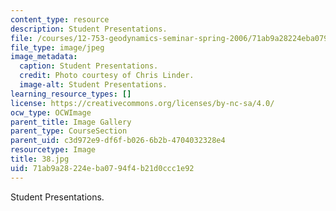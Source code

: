```yaml
---
content_type: resource
description: Student Presentations.
file: /courses/12-753-geodynamics-seminar-spring-2006/71ab9a28224eba0794f4b21d0ccc1e92_38.jpg
file_type: image/jpeg
image_metadata:
  caption: Student Presentations.
  credit: Photo courtesy of Chris Linder.
  image-alt: Student Presentations.
learning_resource_types: []
license: https://creativecommons.org/licenses/by-nc-sa/4.0/
ocw_type: OCWImage
parent_title: Image Gallery
parent_type: CourseSection
parent_uid: c3d972e9-df6f-b026-6b2b-4704032328e4
resourcetype: Image
title: 38.jpg
uid: 71ab9a28-224e-ba07-94f4-b21d0ccc1e92
---
```

Student Presentations.
